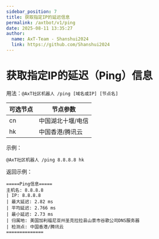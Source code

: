 ```yaml
---
sidebar_position: 7
title: 获取指定IP的延迟信息
permalink: /axtbot/v1/ping
date: 2025-08-11 13:35:27
author:
  name: AxT-Team - Shanshui2024
  link: https://github.com/Shanshui2024
---
```


# 获取指定IP的延迟（Ping）信息

用法：`@AxT社区机器人 /ping [域名或IP] [节点名]`

|可选节点|节点参数|
| ------------ | ------------ |
| cn | 中国湖北十堰/电信 |
| hk | 中国香港/腾讯云 |

示例：
```
@AxT社区机器人 /ping 8.8.8.8 hk
```

返回示例：
```
=====Ping信息=====
主机名: 8.8.8.8
| IP: 8.8.8.8
| 最大延迟: 2.82 ms
| 平均延迟: 2.766 ms
| 最小延迟: 2.73 ms
| 归属地: 美国加利福尼亚州圣克拉拉县山景市谷歌公司DNS服务器
| 检测点: 中国香港/腾讯云
==============
```